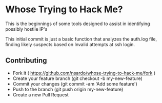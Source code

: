 # Whose Trying to Hack Me?

This is the beginnings of some tools designed to assist in identifying possibly
hostile IP's

This initial commit is just a basic function that analyzes the auth.log file, finding likely suspects based on Invalid attempts at ssh login.



## Contributing

- Fork it ( https://github.com/nsardo/whose-trying-to-hack-me/fork )
- Create your feature branch (git checkout -b my-new-feature)
- Commit your changes (git commit -am 'Add some feature')
- Push to the branch (git push origin my-new-feature)
- Create a new Pull Request
